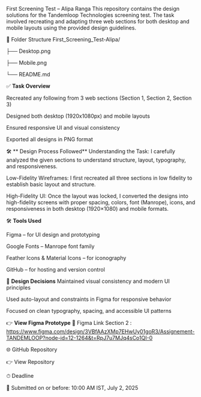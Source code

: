 First Screening Test – Alipa Ranga
This repository contains the design solutions for the Tandemloop Technologies screening test. The task involved recreating and adapting three web sections for both desktop and mobile layouts using the provided design guidelines.

📁 Folder Structure
First_Screening_Test-Alipa/

├── Desktop.png

├── Mobile.png

└── README.md

✅ **Task Overview**

Recreated any following from  3 web sections (Section 1, Section 2, Section 3)

Designed both desktop (1920x1080px) and mobile layouts

Ensured responsive UI and visual consistency

Exported all designs in PNG format

🛠 ** Design Process Followed**
Understanding the Task:
I carefully analyzed the given sections to understand structure, layout, typography, and responsiveness.

Low-Fidelity Wireframes:
I first recreated all three sections in low fidelity to establish basic layout and structure.

High-Fidelity UI:
Once the layout was locked, I converted the designs into high-fidelity screens with proper spacing, colors, font (Manrope), icons, and responsiveness in both desktop (1920×1080) and mobile formats.

🛠 **Tools Used**

Figma – for UI design and prototyping

Google Fonts – Manrope font family

Feather Icons & Material Icons – for iconography

GitHub – for hosting and version control

🧩 **Design Decisions**
Maintained visual consistency and modern UI principles

Used auto-layout and constraints in Figma for responsive behavior

Focused on clean typography, spacing, and accessible UI patterns



👉 **View Figma Prototype**
📱 Figma Link Section 2 : https://www.figma.com/design/3VBfAAzXMp7EHwUy01goR3/Assignement-TANDEMLOOP?node-id=12-1264&t=RpJ7u7MJq4sCo1QI-0

🌐 GitHub Repository

👉 View Repository


⏱ Deadline

📅 Submitted on or before: 10:00 AM IST, July 2, 2025

